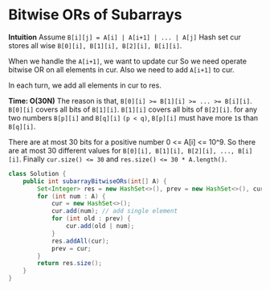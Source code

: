 # Bitwise ORs of Subarrays

**Intuition**
Assume `B[i][j] = A[i] | A[i+1] | ... | A[j]`
Hash set cur stores all wise `B[0][i], B[1][i], B[2][i], B[i][i]`.

When we handle the `A[i+1]`, we want to update cur
So we need operate bitwise OR on all elements in cur.
Also we need to add `A[i+1]` to cur.

In each turn, we add all elements in cur to res.

**Time: O(30N)**
The reason is that, `B[0][i] >= B[1][i] >= ... >= B[i][i]`.
`B[0][i]` covers all bits of `B[1][i]`.
`B[1][i]` covers all bits of `B[2][i]`.
for any two numbers `B[p][i]` and `B[q][i]` `(p < q)`, `B[p][i]` must have more `1`s than `B[q][i]`.

There are at most 30 bits for a positive number 0 <= A[i] <= 10^9.
So there are at most 30 different values for `B[0][i], B[1][i], B[2][i], ..., B[i][i]`.
Finally `cur.size() <= 30` and `res.size() <= 30 * A.length()`.

```java
class Solution {
    public int subarrayBitwiseORs(int[] A) {
        Set<Integer> res = new HashSet<>(), prev = new HashSet<>(), cur;
        for (int num : A) {
            cur = new HashSet<>();
            cur.add(num); // add single element
            for (int old : prev) {
                cur.add(old | num);
            }
            res.addAll(cur);
            prev = cur;
        }
        return res.size();
    }
}
```
